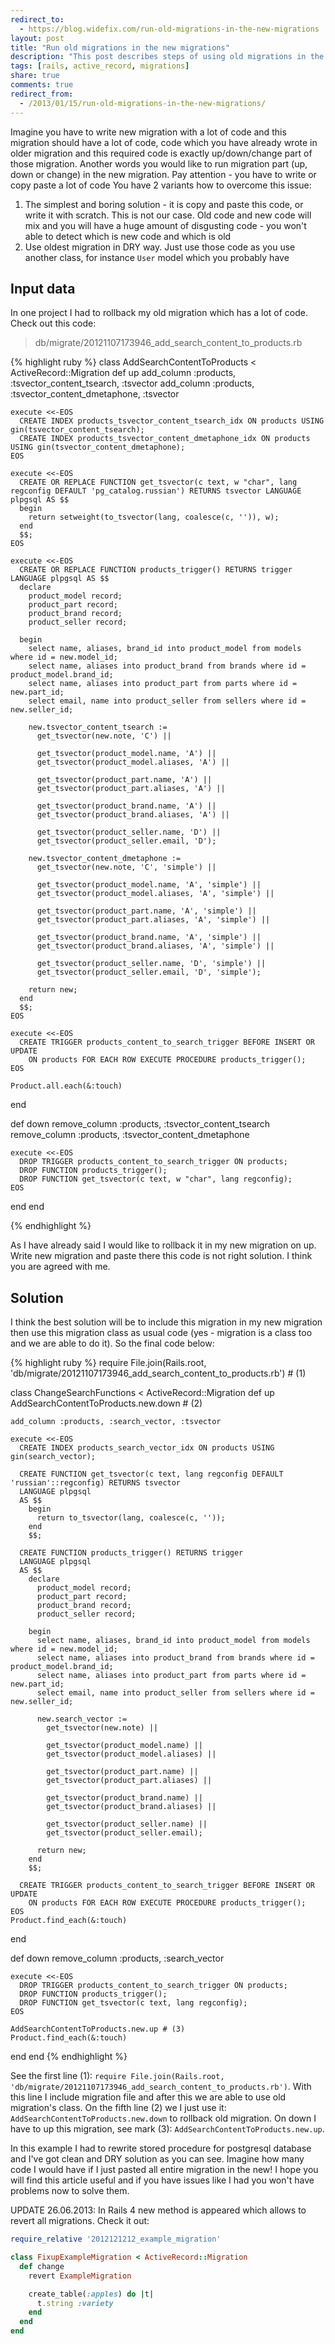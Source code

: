 ```yaml
---
redirect_to:
  - https://blog.widefix.com/run-old-migrations-in-the-new-migrations
layout: post
title: "Run old migrations in the new migrations"
description: "This post describes steps of using old migrations in the new migrations which you have just created and need to write code which you have already wrote in the older migrations."
tags: [rails, active_record, migrations]
share: true
comments: true
redirect_from:
  - /2013/01/15/run-old-migrations-in-the-new-migrations/
---
```



Imagine you have to write new migration with a lot of code and this migration should have a lot of code, code which you have already wrote in older migration and this required code is exactly up/down/change part of those migration. Another words you would like to run migration part (up, down or change) in the new migration. Pay attention - you have to write or copy paste a lot of code You have 2 variants how to overcome this issue:

1. The simplest and boring solution - it is copy and paste this code, or write it with scratch. This is not our case. Old code and new code will mix and you will have a huge amount of disgusting code - you won't able to detect which is new code and which is old
2. Use oldest migration in DRY way. Just use those code as you use another class, for instance `User` model which you probably have

## Input data

In one project I had to rollback my old migration which has a lot of code. Check out this code:

> db/migrate/20121107173946_add_search_content_to_products.rb

{% highlight ruby %}
class AddSearchContentToProducts < ActiveRecord::Migration
  def up
    add_column :products, :tsvector_content_tsearch, :tsvector
    add_column :products, :tsvector_content_dmetaphone, :tsvector

    execute <<-EOS
      CREATE INDEX products_tsvector_content_tsearch_idx ON products USING gin(tsvector_content_tsearch);
      CREATE INDEX products_tsvector_content_dmetaphone_idx ON products USING gin(tsvector_content_dmetaphone);
    EOS

    execute <<-EOS
      CREATE OR REPLACE FUNCTION get_tsvector(c text, w "char", lang regconfig DEFAULT 'pg_catalog.russian') RETURNS tsvector LANGUAGE plpgsql AS $$
      begin
        return setweight(to_tsvector(lang, coalesce(c, '')), w);
      end
      $$;
    EOS

    execute <<-EOS
      CREATE OR REPLACE FUNCTION products_trigger() RETURNS trigger LANGUAGE plpgsql AS $$
      declare
        product_model record;
        product_part record;
        product_brand record;
        product_seller record;

      begin
        select name, aliases, brand_id into product_model from models where id = new.model_id;
        select name, aliases into product_brand from brands where id = product_model.brand_id;
        select name, aliases into product_part from parts where id = new.part_id;
        select email, name into product_seller from sellers where id = new.seller_id;

        new.tsvector_content_tsearch :=
          get_tsvector(new.note, 'C') ||

          get_tsvector(product_model.name, 'A') ||
          get_tsvector(product_model.aliases, 'A') ||

          get_tsvector(product_part.name, 'A') ||
          get_tsvector(product_part.aliases, 'A') ||

          get_tsvector(product_brand.name, 'A') ||
          get_tsvector(product_brand.aliases, 'A') ||

          get_tsvector(product_seller.name, 'D') ||
          get_tsvector(product_seller.email, 'D');

        new.tsvector_content_dmetaphone :=
          get_tsvector(new.note, 'C', 'simple') ||

          get_tsvector(product_model.name, 'A', 'simple') ||
          get_tsvector(product_model.aliases, 'A', 'simple') ||

          get_tsvector(product_part.name, 'A', 'simple') ||
          get_tsvector(product_part.aliases, 'A', 'simple') ||

          get_tsvector(product_brand.name, 'A', 'simple') ||
          get_tsvector(product_brand.aliases, 'A', 'simple') ||

          get_tsvector(product_seller.name, 'D', 'simple') ||
          get_tsvector(product_seller.email, 'D', 'simple');

        return new;
      end
      $$;
    EOS

    execute <<-EOS
      CREATE TRIGGER products_content_to_search_trigger BEFORE INSERT OR UPDATE
        ON products FOR EACH ROW EXECUTE PROCEDURE products_trigger();
    EOS

    Product.all.each(&:touch)
  end

  def down
    remove_column :products, :tsvector_content_tsearch
    remove_column :products, :tsvector_content_dmetaphone

    execute <<-EOS
      DROP TRIGGER products_content_to_search_trigger ON products;
      DROP FUNCTION products_trigger();
      DROP FUNCTION get_tsvector(c text, w "char", lang regconfig);
    EOS
  end
end

{% endhighlight %}

As I have already said I would like to rollback it in my new migration on up.
Write new migration and paste there this code is not right solution. I think you are agreed with me.

## Solution

I think the best solution will be to include this migration in my new migration then use this migration class as usual code (yes - migration is a class too and we are able to do it). So the final code below:

{% highlight ruby %}
require File.join(Rails.root, 'db/migrate/20121107173946_add_search_content_to_products.rb') # (1)

class ChangeSearchFunctions < ActiveRecord::Migration
  def up
    AddSearchContentToProducts.new.down # (2)

    add_column :products, :search_vector, :tsvector

    execute <<-EOS
      CREATE INDEX products_search_vector_idx ON products USING gin(search_vector);

      CREATE FUNCTION get_tsvector(c text, lang regconfig DEFAULT 'russian'::regconfig) RETURNS tsvector
      LANGUAGE plpgsql
      AS $$
        begin
          return to_tsvector(lang, coalesce(c, ''));
        end
        $$;

      CREATE FUNCTION products_trigger() RETURNS trigger
      LANGUAGE plpgsql
      AS $$
        declare
          product_model record;
          product_part record;
          product_brand record;
          product_seller record;

        begin
          select name, aliases, brand_id into product_model from models where id = new.model_id;
          select name, aliases into product_brand from brands where id = product_model.brand_id;
          select name, aliases into product_part from parts where id = new.part_id;
          select email, name into product_seller from sellers where id = new.seller_id;

          new.search_vector :=
            get_tsvector(new.note) ||

            get_tsvector(product_model.name) ||
            get_tsvector(product_model.aliases) ||

            get_tsvector(product_part.name) ||
            get_tsvector(product_part.aliases) ||

            get_tsvector(product_brand.name) ||
            get_tsvector(product_brand.aliases) ||

            get_tsvector(product_seller.name) ||
            get_tsvector(product_seller.email);

          return new;
        end
        $$;

      CREATE TRIGGER products_content_to_search_trigger BEFORE INSERT OR UPDATE
        ON products FOR EACH ROW EXECUTE PROCEDURE products_trigger();
    EOS
    Product.find_each(&:touch)
  end

  def down
    remove_column :products, :search_vector

    execute <<-EOS
      DROP TRIGGER products_content_to_search_trigger ON products;
      DROP FUNCTION products_trigger();
      DROP FUNCTION get_tsvector(c text, lang regconfig);
    EOS

    AddSearchContentToProducts.new.up # (3)
    Product.find_each(&:touch)
  end
end
{% endhighlight %}

See the first line (1): `require File.join(Rails.root, 'db/migrate/20121107173946_add_search_content_to_products.rb')`. With this line I include migration file and after this we are able to use old migration's class. On the fifth line (2) we I just use it: `AddSearchContentToProducts.new.down` to rollback old migration. On down I have to up this migration, see mark (3): `AddSearchContentToProducts.new.up`.

In this example I had to rewrite stored procedure for postgresql database and I've got clean and DRY solution as you can see. Imagine how many code I would have if I just pasted all entire migration in the new! I hope you will find this article useful and if you have issues like I had you won't have problems now to solve them.

UPDATE 26.06.2013: In Rails 4 new method is appeared which allows to revert all migrations. Check it out:

```ruby
require_relative '2012121212_example_migration'

class FixupExampleMigration < ActiveRecord::Migration
  def change
    revert ExampleMigration

    create_table(:apples) do |t|
      t.string :variety
    end
  end
end
```
